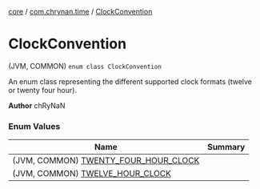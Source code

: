 [core](../../index.md) / [com.chrynan.time](../index.md) / [ClockConvention](./index.md)

# ClockConvention

(JVM, COMMON) `enum class ClockConvention`

An enum class representing the different supported clock formats (twelve or twenty four hour).

**Author**
chRyNaN

### Enum Values

| Name | Summary |
|---|---|
| (JVM, COMMON) [TWENTY_FOUR_HOUR_CLOCK](-t-w-e-n-t-y_-f-o-u-r_-h-o-u-r_-c-l-o-c-k.md) |  |
| (JVM, COMMON) [TWELVE_HOUR_CLOCK](-t-w-e-l-v-e_-h-o-u-r_-c-l-o-c-k.md) |  |
